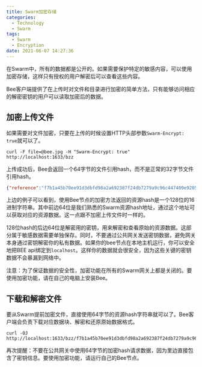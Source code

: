 ```yaml
---
title: Swarm加密存储
categories: 
  - Technology
  - Swarm
tags: 
  - Swarm
  - Encryption
date: 2021-06-07 14:27:36
---
```


在Swarm中，所有的数据都是公开的。如果需要保护特定的敏感内容，可以使用加密存储，这样只有授权的用户解密后可以查看这些内容。

Bee客户端提供了在上传时对文件和目录进行加密的简单方法，只有能够访问相应的解密密钥的用户可以读取加密后的数据。

<!-- more -->

## 加密上传文件

如果需要对文件加密，只要在上传的时候设置HTTP头部参数```Swarm-Encrypt: true```就可以了。

```shell
curl -F file=@bee.jpg -H "Swarm-Encrypt: true" http://localhost:1633/bzz
```

上传成功后，Bee会返回一个64字节的文件引用hash，而不是正常的32字节文件引用hash。

```json
{"reference":"f7b1a45b70ee91d3dbfd98a2a692387f24db7279a9c96c447409e9205cf265baef29bf6aa294264762e33f6a18318562c86383dd8bfea2cec14fae08a8039bf3"}
```

上边的例子可以看到，使用Bee节点的加密方法返回的资源hash是一个128位的16进制字符串。其中前边64位是我们熟悉的Swarm资源hash地址，通过这个地址可以获取对应的资源数据。这一点跟不加密上传文件时一样的。

128位hash的后边64位是解密用的密钥，用来解密和查看原始的资源数据。这部分属于敏感数据需要单独保存。同时，不要通过公共网关发送密钥数据，避免网关本身通过密钥解密你的私有数据。如果你的bee节点在本地主机运行，你可以安全地把BEE api绑定到```localhost```。这样你的数据就会很安全，因为这些关键的密钥数据不会暴漏到网络中。

注意：为了保证数据的安全性，加密功能在所有的Swarm网关上都是关闭的。要使用加密功能，请在自己的电脑上安装Bee。



## 下载和解密文件

要从Swarm提前加密文件，直接使用64字节的资源hash字符串就可以了。Bee客户端会负责下载对应数据块、解密和还原原始数据格式。

```shell
curl -OJ http://localhost:1633/bzz/f7b1a45b70ee91d3dbfd98a2a692387f24db7279a9c96c447409e9205cf265baef29bf6aa294264762e33f6a18318562c86383dd8bfea2cec14fae08a8039bf3
```

再次提醒：不要在公共网关中使用64字节的加密hash请求数据，因为里边直接包含了密钥信息。要使用加密功能，请运行自己的Bee节点。

